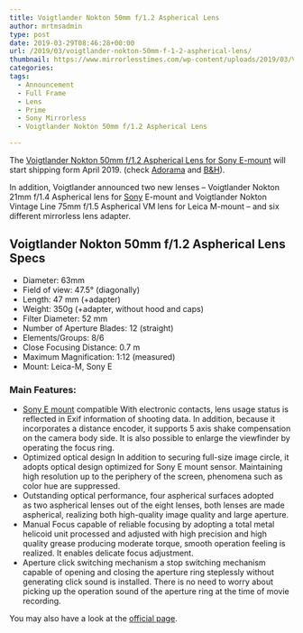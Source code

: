 ```yaml
---
title: Voigtlander Nokton 50mm f/1.2 Aspherical Lens
author: mrtmsadmin
type: post
date: 2019-03-29T08:46:28+00:00
url: /2019/03/voigtlander-nokton-50mm-f-1-2-aspherical-lens/
thumbnail: https://www.mirrorlesstimes.com/wp-content/uploads/2019/03/Voigtlander-Nokton-50mm-f1.2-Aspherical-Lens-for-Sony-E-mount.jpg
categories:
tags:
  - Announcement
  - Full Frame
  - Lens
  - Prime
  - Sony Mirrorless
  - Voigtlander Nokton 50mm f/1.2 Aspherical Lens

---
```

The <a href="https://www.dailycameranews.com/tag/voigtlander-nokton-50mm-f-1-2-e-mount-lens/" target="_blank" rel="noopener">Voigtlander Nokton 50mm f/1.2 Aspherical Lens for Sony E-mount</a> will start shipping form April 2019. (check <a href="https://www.adorama.com/l/?searchinfo=voigtlander+nokton+50mm+f%2f1.2+aspherical+lens+for+sony+e-mount&kbid=68292" target="_blank" rel="noopener">Adorama</a> and <a href="https://www.bhphotovideo.com/c/search?InitialSearch=yes&N=0&Ntt=Voigtlander+Nokton+50mm+f%2F1.2+Aspherical+lens+for+Sony+E-mount&Top+Nav-Search=&BI=20175&KBID=14249" target="_blank" rel="noopener">B&H</a>).

In addition, Voigtlander announced two new lenses – Voigtlander Nokton 21mm f/1.4 Aspherical lens for [Sony][1] E-mount and Voigtlander Nokton Vintage Line 75mm f/1.5 Aspherical VM lens for Leica M-mount – and six different mirrorless lens adapter.<!--more-->

## Voigtlander Nokton 50mm f/1.2 Aspherical Lens Specs

  * Diameter: 63mm
  * Field of view: 47.5° (diagonally)
  * Length: 47 mm (+adapter)
  * Weight: 350g (+adapter, without hood and caps)
  * Filter Diameter: 52 mm
  * Number of Aperture Blades: 12 (straight)
  * Elements/Groups: 8/6
  * Close Focusing Distance: 0.7 m
  * Maximum Magnification: 1:12 (measured)
  * Mount: Leica-M, Sony E

### Main Features:

  * [Sony E mount][2] compatible With electronic contacts, lens usage status is reflected in Exif information of shooting data. In addition, because it incorporates a distance encoder, it supports 5 axis shake compensation on the camera body side. It is also possible to enlarge the viewfinder by operating the focus ring.
  * Optimized optical design In addition to securing full-size image circle, it adopts optical design optimized for Sony E mount sensor. Maintaining high resolution up to the periphery of the screen, phenomena such as color hue are suppressed.
  * Outstanding optical performance, four aspherical surfaces adopted as two aspherical lenses out of the eight lenses, both lenses are made aspherical, realizing both high-quality image quality and large aperture.
  * Manual Focus capable of reliable focusing by adopting a total metal helicoid unit processed and adjusted with high precision and high quality grease producing moderate torque, smooth operation feeling is realized. It enables delicate focus adjustment.
  * Aperture click switching mechanism a stop switching mechanism capable of opening and closing the aperture ring steplessly without generating click sound is installed. There is no need to worry about picking up the operation sound of the aperture ring at the time of movie recording.

You may also have a look at the <a href="https://www.voigtlaender.de/lenses/vm/50-mm-112-nokton/?lang=en" target="_blank" rel="noopener noreferrer">official page</a>.

 [1]: https://www.bestcameranews.com/sony/
 [2]: https://www.bestcameranews.com/tag/sony-lens/